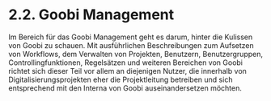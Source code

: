 # 2.2. Goobi Management

Im Bereich für das Goobi Management geht es darum, hinter die Kulissen von Goobi zu schauen. Mit ausführlichen Beschreibungen zum Aufsetzen von Workflows, dem Verwalten von Projekten, Benutzern, Benutzergruppen, Controllingfunktionen, Regelsätzen und weiteren Bereichen von Goobi richtet sich dieser Teil vor allem an diejenigen Nutzer, die innerhalb von Digitalisierungsprojekten eher die Projektleitung betreiben und sich entsprechend mit den Interna von Goobi auseinandersetzen möchten.

